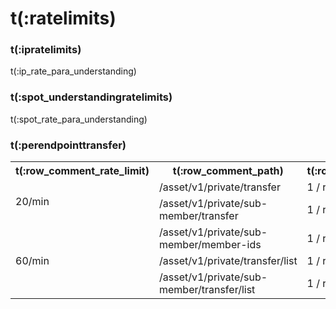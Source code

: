 # t(:ratelimits)
### t(:ipratelimits)
t(:ip_rate_para_understanding)

### t(:spot_understandingratelimits)
t(:spot_rate_para_understanding)

### t(:perendpointtransfer)
<table class="custom_table">
    <tr>
        <th>t(:row_comment_rate_limit)</th>
        <th>t(:row_comment_path)</th>
        <th>t(:row_comment_consume)</th>
    </tr>
    <tr>
        <td rowspan="2">20/min</td>
        <td>/asset/v1/private/transfer </td>
        <td>1 / request</td>
    </tr>
    <tr>
        <td>/asset/v1/private/sub-member/transfer </td>
        <td>1 / request</td>
    </tr>
    <tr>
        <td rowspan="3">60/min</td>
        <td>/asset/v1/private/sub-member/member-ids </td>
        <td>1 / request</td>
    </tr>
    <tr>
        <td>/asset/v1/private/transfer/list </td>
        <td>1 / request</td>
    </tr>
    <tr>
        <td>/asset/v1/private/sub-member/transfer/list </td>
        <td>1 / request</td>
    </tr>
</table>
